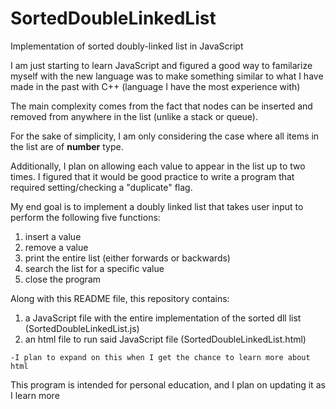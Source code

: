 # SortedDoubleLinkedList
Implementation of sorted doubly-linked list in JavaScript

I am just starting to learn JavaScript and figured a good way to familarize myself with the new language was to make something similar to what I have made in the past with C++ (language I have the most experience with)

The main complexity comes from the fact that nodes can be inserted and removed from anywhere in the list (unlike a stack or queue).

For the sake of simplicity, I am only considering the case where all items in the list are of **number** type. 

Additionally, I plan on allowing each value to appear in the list up to two times. I figured that it would be good practice to write a program that required setting/checking a "duplicate" flag.


My end goal is to implement a doubly linked list that takes user input to perform the following five functions:

1. insert a value
2. remove a value
3. print the entire list (either forwards or backwards)
4. search the list for a specific value
5. close the program

Along with this README file, this repository contains:
  1. a JavaScript file with the entire implementation of the sorted dll list (SortedDoubleLinkedList.js)
  2. an html file to run said JavaScript file (SortedDoubleLinkedList.html)
    
    -I plan to expand on this when I get the chance to learn more about html
 
This program is intended for personal education, and I plan on updating it as I learn more 

